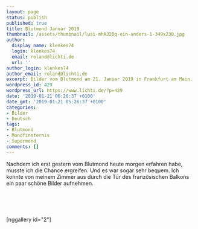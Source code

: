 ```yaml
---
layout: page
status: publish
published: true
title: Blutmond Januar 2019
thumbnail: /assets/thumbnail/lusi-mhAJ2Dq-ein-anders-1-349x230.jpg
author:
  display_name: klenkes74
  login: klenkes74
  email: roland@lichti.de
  url: ''
author_login: klenkes74
author_email: roland@lichti.de
excerpt: Bilder vom Blutmond am 21. Januar 2019 in Frankfurt am Main.
wordpress_id: 429
wordpress_url: https://www.lichti.de/?p=429
date: '2019-01-21 06:26:37 +0100'
date_gmt: '2019-01-21 05:26:37 +0100'
categories:
- Bilder
- Deutsch
tags:
- Blutmond
- Mondfinsternis
- Supermond
comments: []
---
```

<p><!-- wp:paragraph --></p>
<p>Nachdem ich erst gestern vom Blutmond heute morgen erfahren habe, musste ich die Chance ergreifen. Und es war sogar sehr bequem. Ich konnte von meinem Zimmer aus durch die Tür des französischen Balkons ein paar schöne Bilder aufnehmen.</p>
<p><!-- /wp:paragraph --></p>
<p><!-- wp:more --><br />
<!--more--><br />
<!-- /wp:more --></p>
<p><!-- wp:shortcode --><br />
[nggallery id="2"]<br />
<!-- /wp:shortcode --></p>
